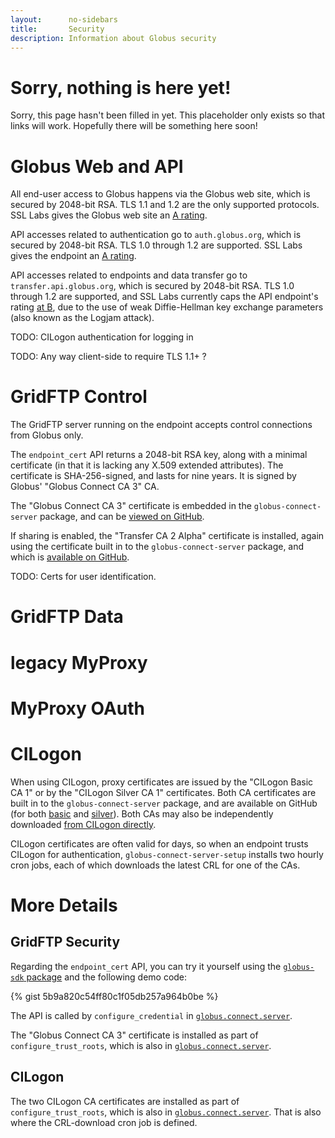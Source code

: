 ```yaml
---
layout:      no-sidebars
title:       Security
description: Information about Globus security
---
```


# Sorry, nothing is here yet!

Sorry, this page hasn't been filled in yet.  This placeholder only exists so
that links will work.  Hopefully there will be something here soon!

# Globus Web and API

All end-user access to Globus happens via the Globus web site, which is secured
by 2048-bit RSA.  TLS 1.1 and 1.2 are the only supported
protocols.  SSL Labs gives the Globus web site an [A rating](https://www.ssllabs.com/ssltest/analyze.html?d=www.globus.org).

API accesses related to authentication go to `auth.globus.org`, which is
secured by 2048-bit RSA.  TLS 1.0 through 1.2 are supported.  SSL Labs gives
the endpoint an [A rating](https://www.ssllabs.com/ssltest/analyze.html?d=auth.globus.org&latest).

API accesses related to endpoints and data transfer go to
`transfer.api.globus.org`, which is secured by 2048-bit RSA.  TLS 1.0 through
1.2 are supported, and SSL Labs currently caps the API endpoint's rating [at
B](https://www.ssllabs.com/ssltest/analyze.html?d=transfer.api.globusonline.org),
due to the use of weak Diffie-Hellman key exchange parameters (also known as
the Logjam attack).

TODO: CILogon authentication for logging in

TODO: Any way client-side to require TLS 1.1+ ?

# GridFTP Control

The GridFTP server running on the endpoint accepts control connections from
Globus only.  

The `endpoint_cert` API returns a 2048-bit RSA key, along with a minimal
certificate (in that it is lacking any X.509 extended attributes).  The
certificate is SHA-256-signed, and lasts for nine years.  It is signed by
Globus' "Globus Connect CA 3" CA.

The "Globus Connect CA 3" certificate is embedded in the
`globus-connect-server` package, and can be [viewed on GitHub](https://github.com/globus/globus-connect-server/blob/master/source/globus/connect/security/go-ca3.pem).

If sharing is enabled, the "Transfer CA 2 Alpha" certificate is installed,
again using the certificate built in to the `globus-connect-server` package,
and which is [available on GitHub](https://github.com/globus/globus-connect-server/blob/master/source/globus/connect/security/go_transfer_ca_2.pem).

TODO: Certs for user identification.

# GridFTP Data

# legacy MyProxy

# MyProxy OAuth

# CILogon

When using CILogon, proxy certificates are issued by the "CILogon Basic CA 1"
or by the "CILogon Silver CA 1" certificates.  Both CA certificates are built
in to the `globus-connect-server` package, and are available on GitHub (for
both
[basic](https://github.com/globus/globus-connect-server/blob/master/source/globus/connect/security/cilogon-silver.pem)
and
[silver](https://github.com/globus/globus-connect-server/blob/master/source/globus/connect/security/cilogon-silver.pem)).
Both CAs may also be independently downloaded [from CILogon
directly](http://ca.cilogon.org/downloads).

CILogon certificates are often valid for days, so when an endpoint trusts
CILogon for authentication, `globus-connect-server-setup` installs two hourly
cron jobs, each of which downloads the latest CRL for one of the CAs.

# More Details

## GridFTP Security

Regarding the `endpoint_cert` API, you can try it yourself using the
[`globus-sdk` package](https://pypi.python.org/pypi/globus-sdk/1.5.0) and the
following demo code:

{% gist 5b9a820c54ff80c1f05db257a964b0be %}

The API is called by `configure_credential` in [`globus.connect.server`](https://github.com/globus/globus-connect-server/blob/master/source/globus/connect/server/__init__.py).

The "Globus Connect CA 3" certificate is installed as part of `configure_trust_roots`, which is also in [`globus.connect.server`](https://github.com/globus/globus-connect-server/blob/master/source/globus/connect/server/__init__.py). 

## CILogon

The two CILogon CA certificates are installed as part of `configure_trust_roots`, which is also in [`globus.connect.server`](https://github.com/globus/globus-connect-server/blob/master/source/globus/connect/server/__init__.py).  That is also where the CRL-download cron job is defined.
